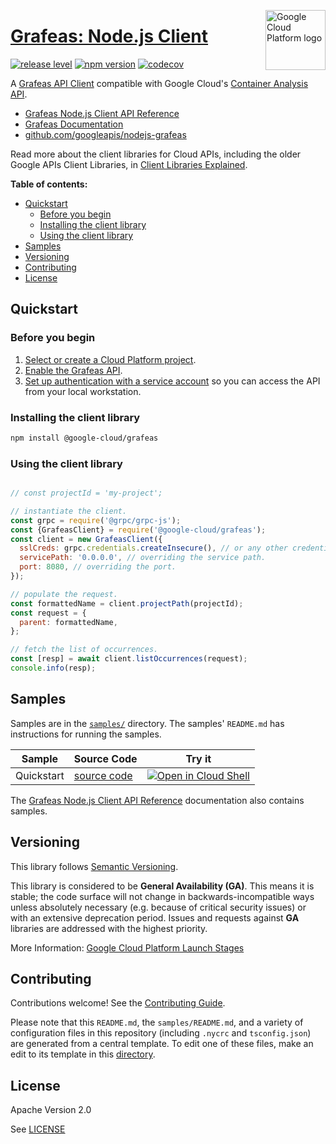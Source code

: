 [//]: # "This README.md file is auto-generated, all changes to this file will be lost."
[//]: # "To regenerate it, use `python -m synthtool`."
<img src="https://avatars2.githubusercontent.com/u/2810941?v=3&s=96" alt="Google Cloud Platform logo" title="Google Cloud Platform" align="right" height="96" width="96"/>

# [Grafeas: Node.js Client](https://github.com/googleapis/nodejs-grafeas)

[![release level](https://img.shields.io/badge/release%20level-general%20availability%20%28GA%29-brightgreen.svg?style=flat)](https://cloud.google.com/terms/launch-stages)
[![npm version](https://img.shields.io/npm/v/@google-cloud/grafeas.svg)](https://www.npmjs.org/package/@google-cloud/grafeas)
[![codecov](https://img.shields.io/codecov/c/github/googleapis/nodejs-grafeas/master.svg?style=flat)](https://codecov.io/gh/googleapis/nodejs-grafeas)




A [Grafeas API Client](https://grafeas.io/) compatible with Google Cloud's
[Container Analysis API](https://cloud.google.com/container-registry/docs/container-analysis).


* [Grafeas Node.js Client API Reference][client-docs]
* [Grafeas Documentation][product-docs]
* [github.com/googleapis/nodejs-grafeas](https://github.com/googleapis/nodejs-grafeas)

Read more about the client libraries for Cloud APIs, including the older
Google APIs Client Libraries, in [Client Libraries Explained][explained].

[explained]: https://cloud.google.com/apis/docs/client-libraries-explained

**Table of contents:**


* [Quickstart](#quickstart)
  * [Before you begin](#before-you-begin)
  * [Installing the client library](#installing-the-client-library)
  * [Using the client library](#using-the-client-library)
* [Samples](#samples)
* [Versioning](#versioning)
* [Contributing](#contributing)
* [License](#license)

## Quickstart

### Before you begin

1.  [Select or create a Cloud Platform project][projects].
1.  [Enable the Grafeas API][enable_api].
1.  [Set up authentication with a service account][auth] so you can access the
    API from your local workstation.

### Installing the client library

```bash
npm install @google-cloud/grafeas
```


### Using the client library

```javascript

// const projectId = 'my-project';

// instantiate the client.
const grpc = require('@grpc/grpc-js');
const {GrafeasClient} = require('@google-cloud/grafeas');
const client = new GrafeasClient({
  sslCreds: grpc.credentials.createInsecure(), // or any other credentials object.
  servicePath: '0.0.0.0', // overriding the service path.
  port: 8080, // overriding the port.
});

// populate the request.
const formattedName = client.projectPath(projectId);
const request = {
  parent: formattedName,
};

// fetch the list of occurrences.
const [resp] = await client.listOccurrences(request);
console.info(resp);

```



## Samples

Samples are in the [`samples/`](https://github.com/googleapis/nodejs-grafeas/tree/master/samples) directory. The samples' `README.md`
has instructions for running the samples.

| Sample                      | Source Code                       | Try it |
| --------------------------- | --------------------------------- | ------ |
| Quickstart | [source code](https://github.com/googleapis/nodejs-grafeas/blob/master/samples/quickstart.js) | [![Open in Cloud Shell][shell_img]](https://console.cloud.google.com/cloudshell/open?git_repo=https://github.com/googleapis/nodejs-grafeas&page=editor&open_in_editor=samples/quickstart.js,samples/README.md) |



The [Grafeas Node.js Client API Reference][client-docs] documentation
also contains samples.

## Versioning

This library follows [Semantic Versioning](http://semver.org/).


This library is considered to be **General Availability (GA)**. This means it
is stable; the code surface will not change in backwards-incompatible ways
unless absolutely necessary (e.g. because of critical security issues) or with
an extensive deprecation period. Issues and requests against **GA** libraries
are addressed with the highest priority.





More Information: [Google Cloud Platform Launch Stages][launch_stages]

[launch_stages]: https://cloud.google.com/terms/launch-stages

## Contributing

Contributions welcome! See the [Contributing Guide](https://github.com/googleapis/nodejs-grafeas/blob/master/CONTRIBUTING.md).

Please note that this `README.md`, the `samples/README.md`,
and a variety of configuration files in this repository (including `.nycrc` and `tsconfig.json`)
are generated from a central template. To edit one of these files, make an edit
to its template in this
[directory](https://github.com/googleapis/synthtool/tree/master/synthtool/gcp/templates/node_library).

## License

Apache Version 2.0

See [LICENSE](https://github.com/googleapis/nodejs-grafeas/blob/master/LICENSE)

[client-docs]: https://googleapis.dev/nodejs/grafeas/latest
[product-docs]: https://cloud.google.com/container-registry/docs/container-analysis
[shell_img]: https://gstatic.com/cloudssh/images/open-btn.png
[projects]: https://console.cloud.google.com/project
[billing]: https://support.google.com/cloud/answer/6293499#enable-billing
[enable_api]: https://console.cloud.google.com/flows/enableapi?apiid=containeranalysis.googleapis.com
[auth]: https://cloud.google.com/docs/authentication/getting-started
